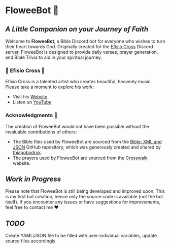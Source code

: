 # **FloweeBot** :cherry_blossom:

## *A Little Companion on your Journey of Faith*

Welcome to **FloweeBot**, a Bible Discord bot for everyone who wishes to turn their heart towards God. Originally created for the [Efisio Cross](https://www.youtube.com/@EfisioCross) Discord server, FloweeBot is designed to provide daily verses, prayer generation, and Bible Trivia to aid in your spiritual journey. 

### **:musical_note: Efisio Cross :musical_note:**

Efisio Cross is a talented artist who creates beautiful, heavenly music. Please take a moment to explore his work:
- Visit his [Website](https://efisiocross.com/)
- Listen on [YouTube](https://www.youtube.com/@EfisioCross)

### **Acknowledgments** :pray:

The creation of FloweeBot would not have been possible without the invaluable contributions of others:
- The Bible files used by FloweeBot are sourced from the [Bible: XML and JSON](https://github.com/thiagobodruk/bible) GitHub repository, which was generously created and shared by [thiagobodruk](https://github.com/thiagobodruk).
- The prayers used by FloweeBot are sourced from the [Crosswalk](https://www.crosswalk.com/) website. 

## *Work in Progress* 

Please note that FloweeBot is still being developed and improved upon. This is my first bot creation, hence only the source code is available (not the bot itself). If you encounter any issues or have suggestions for improvements, feel free to contact me :heart:

## *TODO*
Create YAML/JSON file to be filled with user-individual variables, update source files accordingly
